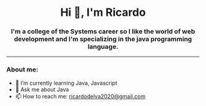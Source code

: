 <div id="header" align="center"> 
    <h1 align="center">Hi 👋, I'm Ricardo </h1>
    <h3 align="center"> I'm a college of the Systems career so I like 
        the world of web development and  I'm specializing in the java 
        programming language.
    </h3>

</div>

---

### About me:

- 🌱 I’m currently learning Java, Javascript
- 💬 Ask me about Java 
- 📫 How to reach me: ricardodelva2020@gmail.com


